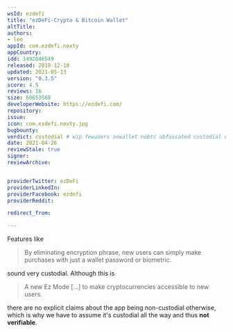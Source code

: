 ```yaml
---
wsId: ezdefi
title: "ezDeFi-Crypto & Bitcoin Wallet"
altTitle: 
authors:
- leo
appId: com.ezdefi.nexty
appCountry: 
idd: 1492046549
released: 2019-12-18
updated: 2021-05-13
version: "0.3.5"
score: 4.5
reviews: 16
size: 60653568
developerWebsite: https://ezdefi.com/
repository: 
issue: 
icon: com.ezdefi.nexty.jpg
bugbounty: 
verdict: custodial # wip fewusers nowallet nobtc obfuscated custodial nosource nonverifiable reproducible bounty defunct
date: 2021-04-26
reviewStale: true
signer: 
reviewArchive:


providerTwitter: ezDeFi
providerLinkedIn: 
providerFacebook: ezdefi
providerReddit: 

redirect_from:

---
```


Features like

> By eliminating encryption phrase, new users can simply make purchases with
  just a wallet password or biometric.

sound very custodial. Although this is

> A new Ez Mode [...] to make cryptocurrencies accessible to new users.

there are no explicit claims about the app being non-custodial otherwise, which
is why we have to assume it's custodial all the way and thus **not verifiable**.
